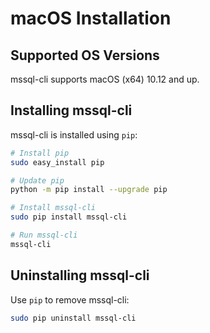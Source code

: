 # macOS Installation

## Supported OS Versions
mssql-cli supports macOS (x64) 10.12 and up.

## Installing mssql-cli
mssql-cli is installed using `pip`:
```sh
# Install pip
sudo easy_install pip

# Update pip
python -m pip install --upgrade pip

# Install mssql-cli
sudo pip install mssql-cli

# Run mssql-cli
mssql-cli
```

## Uninstalling mssql-cli
Use `pip` to remove mssql-cli:
```sh
sudo pip uninstall mssql-cli
```
